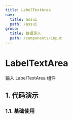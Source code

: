 ```yaml
---
title: LabelTextArea
nav:
  title: assui
  path: /assui
group:
  title: 数据录入
  path: /components/input
---
```


# LabelTextArea

输入 LabelTextArea 组件

## 1. 代码演示

### 1.1. 基础使用

<code hideActions='["CSB", "EXTERNAL"]' src="./demo/index.tsx" />

<API></API>

